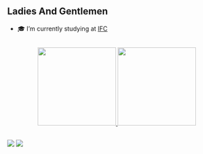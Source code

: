 <h2 align="left">Ladies And Gentlemen</h2>
<div>

- 🎓 I’m currently studying at <a href="http://araquari.ifc.edu.br">IFC</a>
</div>

##

<div align="center">
  <a href="https://github.com/TinaPera/TinaPera">
  <img height="180em" src="https://github-readme-stats.vercel.app/api?username=TinaPera&show_icons=true&theme=dark&include_all_commits=true&count_private=true"/>
  <img height="180em" src="https://github-readme-stats.vercel.app/api/top-langs/?username=TinaPera&layout=compact&langs_count=7&theme=dark"/>
</div>

##

<div> 
  <a href="https://www.instagram.com/_tina_pera" target="_blank"><img src="https://img.shields.io/badge/-Instagram-%23E4405F?style=for-the-badge&logo=instagram&logoColor=white" target="_blank"></a>
  <a href = "https://twitter.com/tina_pera_"><img src="https://img.shields.io/badge/Twitter-1DA1F2?style=for-the-badge&logo=twitter&logoColor=white" target="_blank"></a>
 
</div>
